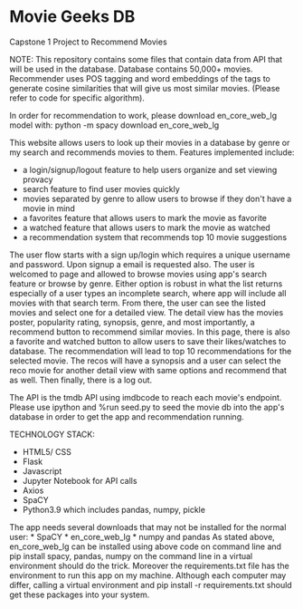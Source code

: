# Movie Geeks DB
Capstone 1 Project to Recommend Movies 

NOTE:
This repository contains some files that contain data from API that will be used in the database. Database contains 50,000+ movies. Recommender uses POS tagging and word embeddings of the tags to generate cosine similarities that will give us most similar movies. (Please refer to code for specific algorithm). 

In order for recommendation to work, please download en_core_web_lg model with:
python -m spacy download en_core_web_lg 


This website allows users to look up their movies in a database by genre or my search and recommends movies to them. Features implemented include:
* a login/signup/logout feature to help users organize and set viewing provacy
* search feature to find user movies quickly
* movies separated by genre to allow users to browse if they don't have a movie in mind
* a favorites feature that allows users to mark the movie as favorite
* a watched feature that allows users to mark the movie as watched
* a recommendation system that recommends top 10 movie suggestions

The user flow starts with a sign up/login which requires a unique username and password. Upon signup a email is requested also. The user is welcomed to page and allowed to browse movies using app's search feature or browse by genre. Either option is robust in what the list returns especially of a user types an incomplete search, where app will include all movies with that search term. From there, the user can see the listed movies and select one for a detailed view. The detail view has the movies poster, popularity rating, synopsis, genre, and most importantly, a recommend button to recommend similar movies. In this page, there is also a favorite and watched button to allow users to save their likes/watches to database. The recommendation will lead to top 10 recommendations for the selected movie. The recos will have a synopsis and a user can select the reco movie for another detail view with same options and recommend that as well. Then finally, there is a log out.

The API is the tmdb API using imdbcode to reach each movie's endpoint. Please use ipython and %run seed.py to seed the movie db into the app's database in order to get the app and recommendation running. 

TECHNOLOGY STACK: 
* HTML5/ CSS
* Flask
* Javascript
* Jupyter Notebook for API calls
* Axios
* SpaCY
* Python3.9 which includes pandas, numpy, pickle

The app needs several downloads that may not be installed for the normal user:
    * SpaCY
    * en_core_web_lg
    * numpy and pandas
As stated above, en_core_web_lg can be installed using above code on command line and pip install spacy, pandas, numpy on the command line in a virtual environment should do the trick. Moreover the requirements.txt file has the environment to run this app on my machine. Although each computer may differ, calling a virtual environment and pip install -r requirements.txt should get these packages into your system.